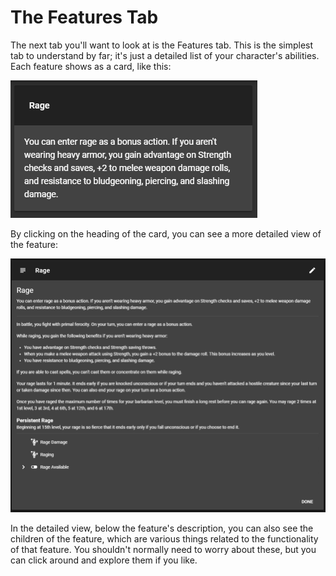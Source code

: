 # The Features Tab

The next tab you'll want to look at is the Features tab. This is the simplest tab to understand by far; it's just a detailed list of your character's abilities. Each feature shows as a card, like this:

![A feature card for the Barbarian&apos;s Rage ability.](../.gitbook/assets/image%20%286%29.png)

By clicking on the heading of the card, you can see a more detailed view of the feature:

![The detail view of the above card.](../.gitbook/assets/image%20%287%29.png)

In the detailed view, below the feature's description, you can also see the children of the feature, which are various things related to the functionality of that feature. You shouldn't normally need to worry about these, but you can click around and explore them if you like.

